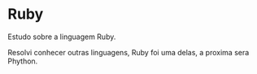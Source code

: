# Ruby
Estudo sobre a linguagem Ruby.

Resolvi conhecer outras linguagens, Ruby foi uma delas, a proxima sera Phython.
